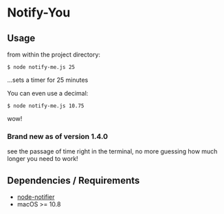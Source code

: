 # Notify-You

## Usage

from within the project directory:

`$ node notify-me.js 25`

...sets a timer for 25 minutes

You can even use a decimal:

`$ node notify-me.js 10.75`

wow!

### Brand new as of version 1.4.0

see the passage of time right in the terminal, no more guessing how much longer you need to work!


## Dependencies / Requirements
- [node-notifier](https://github.com/mikaelbr/node-notifier)
- macOS >= 10.8